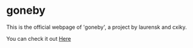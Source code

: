 # goneby
This is the official webpage of 'goneby', a project by laurensk and cxiky.

You can check it out [Here](https://projects.stevemct.eu/goneby/)
